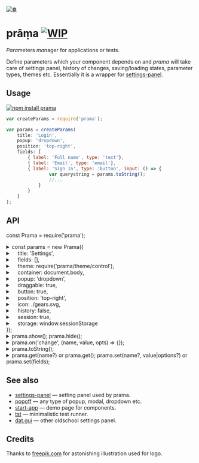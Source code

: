 [![❁](https://dfcreative.github.io/prama/logo.png "❁")](https://dfcreative.github.io/prama)

# prāṃa [![WIP](https://img.shields.io/badge/Work%20in%20progress--green.svg)](http://github.com/badges/stability-badges)

<em>Para</em>meters <em>ma</em>nager for applications or tests.

Define parameters which your component depends on and _prama_ will take care of settings panel, history of changes, saving/loading states, parameter types, themes etc. Essentially it is a wrapper for [settings-panel](https://github.com/dfcreative/settings-panel).

## Usage

[![npm install prama](https://nodei.co/npm/prama.png?mini=true)](https://npmjs.org/package/prama/)

```js
var createParams = require('prama');

var params = createParams(
	title: 'Login',
	popup: 'dropdown',
	position: 'top-right',
	fields: [
		{ label: 'Full name', type: 'text'},
		{ label: 'Email', type: 'email'},
		{ label: 'Sign In', type: 'button', input: () => {
				var querystring = params.toString();
				//...
			}
		}
	]
);
```

## API

const Prama = require('prama');

<details><summary>const params = new Prama({</summary>
Create parameters manager instance based off options.</details>
<details><summary>&nbsp;&nbsp;&nbsp;&nbsp;title: 'Settings',</summary>
Display menu title at the top. Can be omitted.
</details>
<details><summary>&nbsp;&nbsp;&nbsp;&nbsp;fields: [],</summary>
List or object of fields, see [settings-panel](https://github.com/dfcreative/settings-panel) for fields specification.
Prama adds `save` and `order` additional field properties. Example:
```js
		{type: 'range', label: 'my range', min: 0, max: 100, value: 20},
		{type: 'range', label: 'log range', min: 0.1, max: 100, value: 20, scale: 'log'},
		{type: 'text', label: 'my text', value: 'my cool setting', help: 'why this is cool'},
		{type: 'checkbox', label: 'my checkbox', value: true},
		{type: 'color', label: 'my color', format: 'rgb', value: 'rgb(10,200,0)', change: value => console.log(value)},
		{type: 'button', label: 'gimme an alert', change: () => alert('hello!')},
		{type: 'select', label: 'select one', options: ['option 1', 'option 2'], value: 'option 1'}
		...
```
</details>
<details><summary>&nbsp;&nbsp;&nbsp;&nbsp;theme: require('prama/theme/control'),</summary>
Theme, see theme folder</details>
<details><summary>&nbsp;&nbsp;&nbsp;&nbsp;container: document.body,</summary>
Container element to place panel and button</details>
<details><summary>&nbsp;&nbsp;&nbsp;&nbsp;popup: 'dropdown',</summary>
Popup - type string, options or true/false</details>
<details><summary>&nbsp;&nbsp;&nbsp;&nbsp;draggable: true,</summary>
Make panel draggable - true, false or handle selector</details>
<details><summary>&nbsp;&nbsp;&nbsp;&nbsp;button: true,</summary>
Create settings menu button</details>
<details><summary>&nbsp;&nbsp;&nbsp;&nbsp;position: 'top-right',</summary>
Position of a button</details>
<details><summary>&nbsp;&nbsp;&nbsp;&nbsp;icon: ./gears.svg,</summary>
Svg to use for a menu icon</details>
<details><summary>&nbsp;&nbsp;&nbsp;&nbsp;history: false,</summary>
Reflect state in url</details>
<details><summary>&nbsp;&nbsp;&nbsp;&nbsp;session: true,</summary>
Save/load state between sessions, on load is overridden by history</details>
<details><summary>&nbsp;&nbsp;&nbsp;&nbsp;storage: window.sessionStorage</summary>
Default storage</details>
});

<details><summary>
prama.show();
prama.hide();
</summary>
Show or hide params menu
</details>

<details><summary>
prama.on('change', (name, value, opts) => {});
</summary>
Hook up a callback for any parameter change.
</details>

<details><summary>
prama.toString();
</summary>
Get string representation of state
</details>

<details><summary>
prama.get(name?) or prama.get();
prama.set(name?, value|options?) or prama.set(fields);
</summary>
Get/set state params
</details>


## See also

* [settings-panel](https://github.com/freeman-lab/settings-panel) — setting panel used by prama.
* [popoff](https://github.com/dfcreative/popoff) — any type of popup, modal, dropdown etc.
* [start-app](https://github.com/dfcreative/start-app) — demo page for components.
* [tst](https://github.com/dfcreative/tst) — minimalistic test runner.
* [dat.gui](https://github.com/dataarts/dat.gui) — other oldschool settings panel.

## Credits

Thanks to [freepik.com](http://www.freepik.com/free-vector/flower-mandala-ornaments_714316.htm#term=mandala&page=1&position=12) for astonishing illustration used for logo.